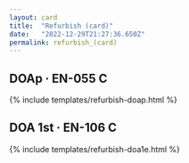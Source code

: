 ```yaml
---
layout: card
title:  "Refurbish (card)"
date:   "2022-12-29T21:27:36.650Z"
permalink: refurbish_(card)
---
```


## DOAp &middot; EN-055 C

{% include templates/refurbish-doap.html %}


## DOA 1st &middot; EN-106 C

{% include templates/refurbish-doa1e.html %}
